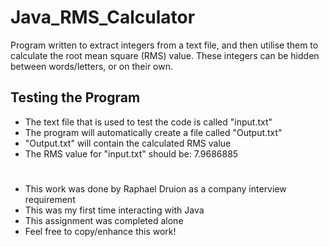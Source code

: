 # Java_RMS_Calculator
Program written to extract integers from a text file, and then utilise them to calculate the root mean square (RMS) value. These integers can be hidden between words/letters, or on their own. 
## Testing the Program
 - The text file that is used to test the code is called "input.txt"
 - The program will automatically create a file called "Output.txt"
 - "Output.txt" will contain the calculated RMS value
 - The RMS value for "input.txt" should be: 7.9686885
#
 - This work was done by Raphael Druion as a company interview requirement
 - This was my first time interacting with Java
 - This assignment was completed alone
 - Feel free to copy/enhance this work!
